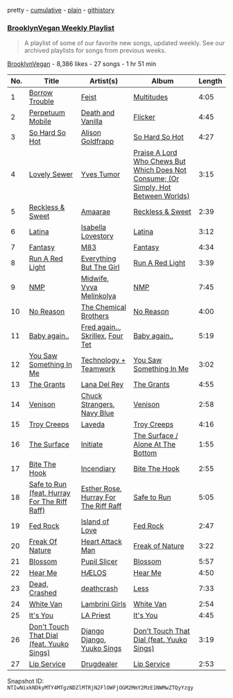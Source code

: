 pretty - [cumulative](/playlists/cumulative/0ZQcCFqc1ziBiC1fvrrbsT.md) - [plain](/playlists/plain/0ZQcCFqc1ziBiC1fvrrbsT) - [githistory](https://github.githistory.xyz/mackorone/spotify-playlist-archive/blob/main/playlists/plain/0ZQcCFqc1ziBiC1fvrrbsT)

### [BrooklynVegan Weekly Playlist](https://open.spotify.com/playlist/0ZQcCFqc1ziBiC1fvrrbsT)

> A playlist of some of our favorite new songs, updated weekly\. See our archived playlists for songs from previous weeks.

[BrooklynVegan](https://open.spotify.com/user/brooklynvegan) - 8,386 likes - 27 songs - 1 hr 51 min

| No. | Title | Artist(s) | Album | Length |
|---|---|---|---|---|
| 1 | [Borrow Trouble](https://open.spotify.com/track/4lyKe6602fEaFpwMFYGPc2) | [Feist](https://open.spotify.com/artist/6CWTBjOJK75cTE8Xv8u1kj) | [Multitudes](https://open.spotify.com/album/2uDbIwcvfGsMEbzeU3iyoU) | 4:05 |
| 2 | [Perpetuum Mobile](https://open.spotify.com/track/4WTHk4tOpyOT0bgzsyk2Am) | [Death and Vanilla](https://open.spotify.com/artist/7GSTcEvn1BkC3eucAlvBwt) | [Flicker](https://open.spotify.com/album/42AH0B8JxBoa8d0na8Du70) | 4:45 |
| 3 | [So Hard So Hot](https://open.spotify.com/track/3EkWwQyUB220deoBPcBWZl) | [Alison Goldfrapp](https://open.spotify.com/artist/72f5AR6hMeL3BwtcO7HqhS) | [So Hard So Hot](https://open.spotify.com/album/01ixXX3vEIf4hDOmCkztMY) | 4:27 |
| 4 | [Lovely Sewer](https://open.spotify.com/track/3d5z2JmzB2W97ERw1Q09f0) | [Yves Tumor](https://open.spotify.com/artist/0qu422H5MOoQxGjd4IzHbS) | [Praise A Lord Who Chews But Which Does Not Consume; \(Or Simply, Hot Between Worlds\)](https://open.spotify.com/album/5LIlFbWpjACyQFNW0nYvUC) | 3:15 |
| 5 | [Reckless & Sweet](https://open.spotify.com/track/0YF4MF77Kw8CMkZkfDFtlj) | [Amaarae](https://open.spotify.com/artist/21UPYSRWFKwtqvSAnFnSvS) | [Reckless & Sweet](https://open.spotify.com/album/61txqqf1NJIql5AnkSNdNz) | 2:39 |
| 6 | [Latina](https://open.spotify.com/track/4Sn4YShBg9iOlsxCyHwROX) | [Isabella Lovestory](https://open.spotify.com/artist/4wMQTWavQZgr8ySlo5s2Tt) | [Latina](https://open.spotify.com/album/4TFGlMZfseOXu6RxdMmZMK) | 3:12 |
| 7 | [Fantasy](https://open.spotify.com/track/0V0mZxe0WKsMMKLqcNYXSG) | [M83](https://open.spotify.com/artist/63MQldklfxkjYDoUE4Tppz) | [Fantasy](https://open.spotify.com/album/7B6lEObl7aYkMjX8M89IRQ) | 4:34 |
| 8 | [Run A Red Light](https://open.spotify.com/track/0blhg7DaKKEp0MaRyYfJEL) | [Everything But The Girl](https://open.spotify.com/artist/13ccXrK7AmXb4TddMkE7jy) | [Run A Red Light](https://open.spotify.com/album/1ZTEtG1ccndh87NNstEyZw) | 3:39 |
| 9 | [NMP](https://open.spotify.com/track/5v4t1vpHgAXNy4EXqwYJaa) | [Midwife](https://open.spotify.com/artist/5vjIHa1u3TnOlDvVDR9qQa), [Vyva Melinkolya](https://open.spotify.com/artist/4Xqfu74FUnmBMe9V13QTUX) | [NMP](https://open.spotify.com/album/0MOfr3DoxeFA5hSGEVAfR4) | 7:45 |
| 10 | [No Reason](https://open.spotify.com/track/70JiPk5FBlc6eymIcHPCxU) | [The Chemical Brothers](https://open.spotify.com/artist/1GhPHrq36VKCY3ucVaZCfo) | [No Reason](https://open.spotify.com/album/0noR7T69B8RDZ71B5VIIrt) | 4:00 |
| 11 | [Baby again..](https://open.spotify.com/track/4zlbKky2yA657Sk5rekZoR) | [Fred again..](https://open.spotify.com/artist/4oLeXFyACqeem2VImYeBFe), [Skrillex](https://open.spotify.com/artist/5he5w2lnU9x7JFhnwcekXX), [Four Tet](https://open.spotify.com/artist/7Eu1txygG6nJttLHbZdQOh) | [Baby again..](https://open.spotify.com/album/7J7redEXgOUEsUBXukhkUF) | 5:19 |
| 12 | [You Saw Something In Me](https://open.spotify.com/track/6mojxxow6YL48dCcCuNZel) | [Technology + Teamwork](https://open.spotify.com/artist/72MrMDBZ8Xweyez1CCOrEV) | [You Saw Something In Me](https://open.spotify.com/album/1yRi084pYkRkGM86DOXmj8) | 3:02 |
| 13 | [The Grants](https://open.spotify.com/track/3dMdHqNk3h3gl2p8M5e7Ze) | [Lana Del Rey](https://open.spotify.com/artist/00FQb4jTyendYWaN8pK0wa) | [The Grants](https://open.spotify.com/album/63n3qENYkOIeDFXZuceoUA) | 4:55 |
| 14 | [Venison](https://open.spotify.com/track/2DvcJqygQbMwfhAGr7Wu03) | [Chuck Strangers](https://open.spotify.com/artist/1o1szEyRkKUmDfqHOsU9b5), [Navy Blue](https://open.spotify.com/artist/5qRbfEf4Ooo19aRXKQzvUV) | [Venison](https://open.spotify.com/album/5T6YWmqsEx2FJq05w0OvqP) | 2:58 |
| 15 | [Troy Creeps](https://open.spotify.com/track/5xTx9eqoJXPf2VQICr7Eye) | [Laveda](https://open.spotify.com/artist/4k9HOB4zrVAEasP7nm31F7) | [Troy Creeps](https://open.spotify.com/album/46AKFwZEZ5Qi4tqKtBVrem) | 4:16 |
| 16 | [The Surface](https://open.spotify.com/track/4azeZv89bOUOK1Mp506jcL) | [Initiate](https://open.spotify.com/artist/4chi4s0FYncuGQul8cezau) | [The Surface / Alone At The Bottom](https://open.spotify.com/album/5xqf1rxM0UG0f9gT4mB1S6) | 1:55 |
| 17 | [Bite The Hook](https://open.spotify.com/track/3aOCnkGig7Zz7oXCW2OqpM) | [Incendiary](https://open.spotify.com/artist/3nS4tSuT4VwGiZH6BtlJfC) | [Bite The Hook](https://open.spotify.com/album/4O73RVcXZeXUDtBZSHnd8p) | 2:55 |
| 18 | [Safe to Run \(feat\. Hurray For The Riff Raff\)](https://open.spotify.com/track/3lcBpZQ00FReKrU850NPWD) | [Esther Rose](https://open.spotify.com/artist/2oHUiSQkf9M1TELQvNJJPs), [Hurray For The Riff Raff](https://open.spotify.com/artist/2xLEV2jDreAOcpJXFNoXyt) | [Safe to Run](https://open.spotify.com/album/4qhT6ucaAxwvht7ljnSFSo) | 5:05 |
| 19 | [Fed Rock](https://open.spotify.com/track/5N9WqVbPaNU6HqS4Z5as5r) | [Island of Love](https://open.spotify.com/artist/6Owu7hgXQkNtgcVMo7UYqn) | [Fed Rock](https://open.spotify.com/album/2jMOIQCfCluYqndppMEU4Z) | 2:47 |
| 20 | [Freak Of Nature](https://open.spotify.com/track/7pSVMU67bsp5tw70GTssYO) | [Heart Attack Man](https://open.spotify.com/artist/5esKrGWvWmBAmjnao5jInN) | [Freak of Nature](https://open.spotify.com/album/7cZIfS1Hgfj7VZNpxSdh0I) | 3:22 |
| 21 | [Blossom](https://open.spotify.com/track/15O24jtwGctHpUGzTq6YWV) | [Pupil Slicer](https://open.spotify.com/artist/4CKJ5MS6jkSIRsReeyCNjk) | [Blossom](https://open.spotify.com/album/6kO4SgxrKX2Bd2PvB5MGlz) | 5:57 |
| 22 | [Hear Me](https://open.spotify.com/track/0OOPMfAbreDdBZu3he2Dbd) | [HÆLOS](https://open.spotify.com/artist/132sZpCaM8ie6byAEcOcRs) | [Hear Me](https://open.spotify.com/album/4ySdS4L7AysnGlmlzTD6rc) | 4:50 |
| 23 | [Dead, Crashed](https://open.spotify.com/track/5k2IjFiwBgEWODl3dMvdBt) | [deathcrash](https://open.spotify.com/artist/7m7gr3M1p4S92xuwXvorEH) | [Less](https://open.spotify.com/album/6sD0awzvOB5aKTliTTQogU) | 7:33 |
| 24 | [White Van](https://open.spotify.com/track/1d0ESrGSkVsh5p7uziMdS6) | [Lambrini Girls](https://open.spotify.com/artist/6VR4TJ20WGiho2xZWMuuWb) | [White Van](https://open.spotify.com/album/2Aq4UyW1i37HP4pkG3C9Rn) | 2:54 |
| 25 | [It's You](https://open.spotify.com/track/21sMYVKeuKzBWwSg5uYeVJ) | [LA Priest](https://open.spotify.com/artist/2JYMUWD8r1jFFjD1V3WcCX) | [It's You](https://open.spotify.com/album/68QR2RcoZoi8dMK0p0gLdm) | 4:45 |
| 26 | [Don't Touch That Dial \(feat\. Yuuko Sings\)](https://open.spotify.com/track/6VptGK47xTGl7DHauquk7g) | [Django Django](https://open.spotify.com/artist/2ARO60gI5do88ho6azmzab), [Yuuko Sings](https://open.spotify.com/artist/0cKrhm3yYJ8jzYputXeQUR) | [Don't Touch That Dial \(feat\. Yuuko Sings\)](https://open.spotify.com/album/6XpKMzjq7NX2PUHE62nvmz) | 3:19 |
| 27 | [Lip Service](https://open.spotify.com/track/2Jsy0chsTcykVKKs5YQIIw) | [Drugdealer](https://open.spotify.com/artist/0tMnuEXTeJeHbslcV8OybJ) | [Lip Service](https://open.spotify.com/album/3C69d2fJ7OTLKytQsIyRph) | 2:53 |

Snapshot ID: `NTIwNixkNDkyMTY4MTgzNDZlMTRjN2FlOWFjOGM2MmY2MzE1NWMwZTQyYzgy`
